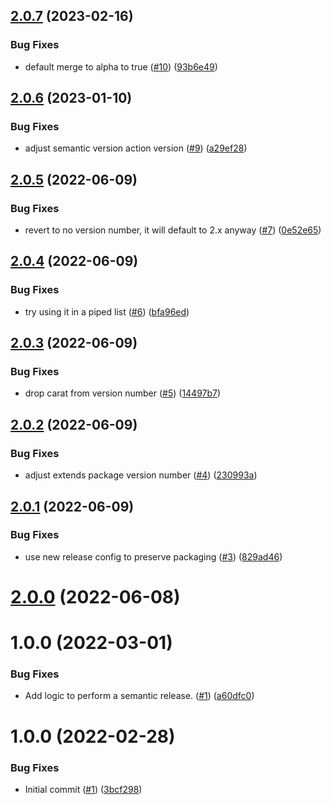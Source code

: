 ## [2.0.7](https://github.com/catalystsquad/action-release-helm-chart/compare/v2.0.6...v2.0.7) (2023-02-16)


### Bug Fixes

* default merge to alpha to true ([#10](https://github.com/catalystsquad/action-release-helm-chart/issues/10)) ([93b6e49](https://github.com/catalystsquad/action-release-helm-chart/commit/93b6e491cab8c5fe8fbd3e6b19d9f42e3b4ea394))

## [2.0.6](https://github.com/catalystsquad/action-release-helm-chart/compare/v2.0.5...v2.0.6) (2023-01-10)


### Bug Fixes

* adjust semantic version action version ([#9](https://github.com/catalystsquad/action-release-helm-chart/issues/9)) ([a29ef28](https://github.com/catalystsquad/action-release-helm-chart/commit/a29ef285c53669a47988d73878fb14effd04d442))

## [2.0.5](https://github.com/catalystsquad/action-release-helm-chart/compare/v2.0.4...v2.0.5) (2022-06-09)


### Bug Fixes

* revert to no version number, it will default to 2.x anyway ([#7](https://github.com/catalystsquad/action-release-helm-chart/issues/7)) ([0e52e65](https://github.com/catalystsquad/action-release-helm-chart/commit/0e52e65759cc40ee1942fd40e87da28912d4aef8))

## [2.0.4](https://github.com/catalystsquad/action-release-helm-chart/compare/v2.0.3...v2.0.4) (2022-06-09)


### Bug Fixes

* try using it in a piped list ([#6](https://github.com/catalystsquad/action-release-helm-chart/issues/6)) ([bfa96ed](https://github.com/catalystsquad/action-release-helm-chart/commit/bfa96ed92273e19abb4add57ff52c53fbdd0f5df))

## [2.0.3](https://github.com/catalystsquad/action-release-helm-chart/compare/v2.0.2...v2.0.3) (2022-06-09)


### Bug Fixes

* drop carat from version number ([#5](https://github.com/catalystsquad/action-release-helm-chart/issues/5)) ([14497b7](https://github.com/catalystsquad/action-release-helm-chart/commit/14497b7f04868a3ddea549cd922683b379d32107))

## [2.0.2](https://github.com/catalystsquad/action-release-helm-chart/compare/v2.0.1...v2.0.2) (2022-06-09)


### Bug Fixes

* adjust extends package version number ([#4](https://github.com/catalystsquad/action-release-helm-chart/issues/4)) ([230993a](https://github.com/catalystsquad/action-release-helm-chart/commit/230993a1fdee85f8a79568beda2daf2399941a71))

## [2.0.1](https://github.com/catalystsquad/action-release-helm-chart/compare/v2.0.0...v2.0.1) (2022-06-09)


### Bug Fixes

* use new release config to preserve packaging ([#3](https://github.com/catalystsquad/action-release-helm-chart/issues/3)) ([829ad46](https://github.com/catalystsquad/action-release-helm-chart/commit/829ad467364dd606126e101fee010ecd1447c5dd))

# [2.0.0](https://github.com/catalystsquad/action-release-helm-chart/compare/v1.0.0...v2.0.0) (2022-06-08)

# 1.0.0 (2022-03-01)


### Bug Fixes

* Add logic to perform a semantic release. ([#1](https://github.com/catalystsquad/action-release-helm-chart/issues/1)) ([a60dfc0](https://github.com/catalystsquad/action-release-helm-chart/commit/a60dfc0967392b6f15a01e5619e70ef1615e5c69))

# 1.0.0 (2022-02-28)


### Bug Fixes

* Initial commit ([#1](https://github.com/catalystsquad/action-composite-action-template/issues/1)) ([3bcf298](https://github.com/catalystsquad/action-composite-action-template/commit/3bcf298630471c46d9f9a1f3a24c2c15342e1855))
